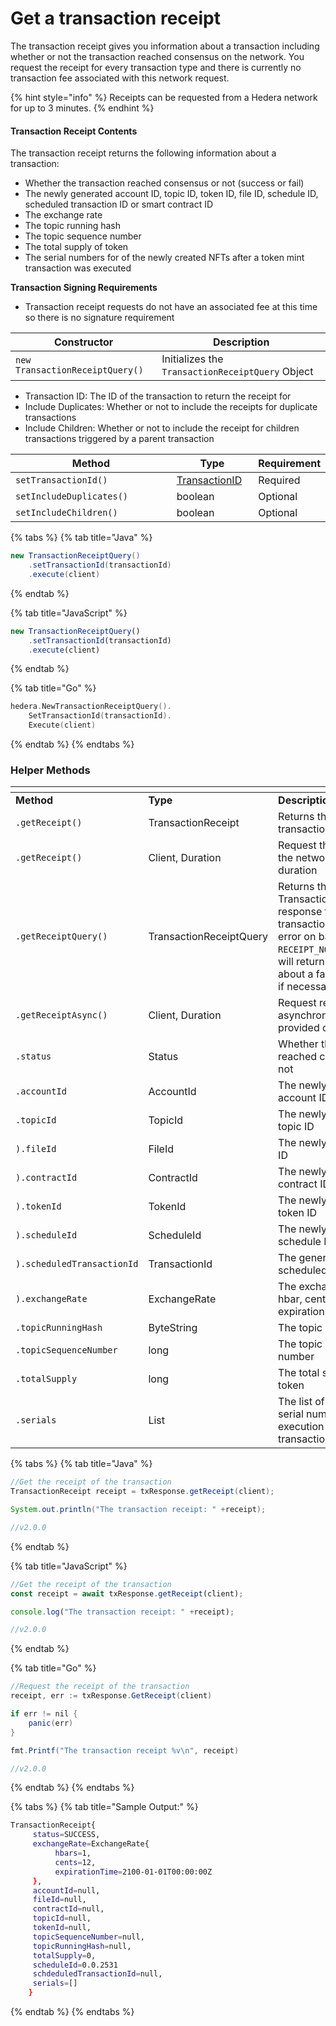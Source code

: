 # Get a transaction receipt

The transaction receipt gives you information about a transaction including whether or not the transaction reached consensus on the network. You request the receipt for every transaction type and there is currently no transaction fee associated with this network request.

{% hint style="info" %}
Receipts can be requested from a Hedera network for up to 3 minutes.
{% endhint %}

#### Transaction Receipt Contents

The transaction receipt returns the following information about a transaction:

- Whether the transaction reached consensus or not (success or fail)
- The newly generated account ID, topic ID, token ID, file ID, schedule ID, scheduled transaction ID or smart contract ID
- The exchange rate
- The topic running hash
- The topic sequence number
- The total supply of token
- The serial numbers for of the newly created NFTs after a token mint transaction was executed

**Transaction Signing Requirements**

- Transaction receipt requests do not have an associated fee at this time so there is no signature requirement

| **Constructor**                 | **Description**                                  |
| ------------------------------- | ------------------------------------------------ |
| `new TransactionReceiptQuery()` | Initializes the `TransactionReceiptQuery` Object |

- Transaction ID: The ID of the transaction to return the receipt for
- Include Duplicates: Whether or not to include the receipts for duplicate transactions
- Include Children: Whether or not to include the receipt for children transactions triggered by a parent transaction

<table><thead><tr><th width="390">Method</th><th width="138.33333333333331">Type</th><th>Requirement</th></tr></thead><tbody><tr><td><code>setTransactionId()</code></td><td><a href="transaction-id.md">TransactionID</a></td><td>Required</td></tr><tr><td><code>setIncludeDuplicates()</code></td><td>boolean</td><td>Optional</td></tr><tr><td><code>setIncludeChildren()</code></td><td>boolean</td><td>Optional</td></tr></tbody></table>

{% tabs %}
{% tab title="Java" %}

```java
new TransactionReceiptQuery()
    .setTransactionId(transactionId)
    .execute(client)
```

{% endtab %}

{% tab title="JavaScript" %}

```javascript
new TransactionReceiptQuery()
    .setTransactionId(transactionId)
    .execute(client)
```

{% endtab %}

{% tab title="Go" %}

```go
hedera.NewTransactionReceiptQuery().
    SetTransactionId(transactionId).
    Execute(client)
```

{% endtab %}
{% endtabs %}

### Helper Methods

<table data-header-hidden><thead><tr><th width="337"></th><th width="188.33333333333331"></th><th></th></tr></thead><tbody><tr><td><strong>Method</strong></td><td><strong>Type</strong></td><td><strong>Description</strong></td></tr><tr><td><code>.getReceipt()</code></td><td>TransactionReceipt</td><td>Returns the receipt of a transaction</td></tr><tr><td><code>.getReceipt()</code></td><td>Client, Duration</td><td>Request the receipt from the network for this duration</td></tr><tr><td><code>.getReceiptQuery()</code></td><td>TransactionReceiptQuery</td><td>Returns the TransactionReceiptQuery response for a transaction. This will not error on bad status like <code>RECEIPT_NOT_FOUND</code> and will return information about a failed transaction if necessary.</td></tr><tr><td><code>.getReceiptAsync()</code></td><td>Client, Duration</td><td>Request receipt asynchronously for the provided duration</td></tr><tr><td><code>.status</code></td><td>Status</td><td>Whether the transaction reached consensus or not</td></tr><tr><td><code>.accountId</code></td><td>AccountId</td><td>The newly generated account ID</td></tr><tr><td><code>.topicId</code></td><td>TopicId</td><td>The newly generated topic ID</td></tr><tr><td><code>).fileId</code></td><td>FileId</td><td>The newly generated file ID</td></tr><tr><td><code>).contractId</code></td><td>ContractId</td><td>The newly generated contract ID</td></tr><tr><td><code>).tokenId</code></td><td>TokenId</td><td>The newly generated token ID</td></tr><tr><td><code>).scheduleId</code></td><td>ScheduleId</td><td>The newly generated schedule ID</td></tr><tr><td><code>).scheduledTransactionId</code></td><td>TransactionId</td><td>The generated scheduled transaction ID</td></tr><tr><td><code>).exchangeRate</code></td><td>ExchangeRate</td><td>The exchange rate in hbar, cents, and expiration time</td></tr><tr><td><code>.topicRunningHash</code></td><td>ByteString</td><td>The topic running hash</td></tr><tr><td><code>.topicSequenceNumber</code></td><td>long</td><td>The topic sequence number</td></tr><tr><td><code>.totalSupply</code></td><td>long</td><td>The total supply of a token</td></tr><tr><td><code>.serials</code></td><td>List</td><td>The list of newly created serial numbers upon execution of a token mint transaction.</td></tr></tbody></table>

{% tabs %}
{% tab title="Java" %}

```java
//Get the receipt of the transaction
TransactionReceipt receipt = txResponse.getReceipt(client);

System.out.println("The transaction receipt: " +receipt);

//v2.0.0
```

{% endtab %}

{% tab title="JavaScript" %}

```javascript
//Get the receipt of the transaction
const receipt = await txResponse.getReceipt(client);

console.log("The transaction receipt: " +receipt);

//v2.0.0
```

{% endtab %}

{% tab title="Go" %}

```java
//Request the receipt of the transaction
receipt, err := txResponse.GetReceipt(client)

if err != nil {
    panic(err)
}

fmt.Printf("The transaction receipt %v\n", receipt)

//v2.0.0
```

{% endtab %}
{% endtabs %}

{% tabs %}
{% tab title="Sample Output:" %}

```bash
TransactionReceipt{
     status=SUCCESS,
     exchangeRate=ExchangeRate{
          hbars=1,
          cents=12, 
          expirationTime=2100-01-01T00:00:00Z
     }, 
     accountId=null,
     fileId=null, 
     contractId=null, 
     topicId=null, 
     tokenId=null, 
     topicSequenceNumber=null, 
     topicRunningHash=null, 
     totalSupply=0, 
     scheduleId=0.0.2531
     schdeduledTransactionId=null,
     serials=[]
    }
```

{% endtab %}
{% endtabs %}
